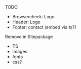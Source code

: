 
TODO

- Browsercheck: Logo
- Header: Logo
- Footer: contact (embed via ts?)


Remove in Sitepackage
- TS
- images
- fonts
- css?